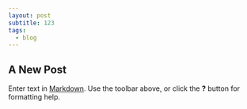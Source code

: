 ```yaml
---
layout: post
subtitle: 123
tags:
  - blog
---
```

## A New Post

Enter text in [Markdown](http://daringfireball.net/projects/markdown/). Use the toolbar above, or click the **?** button for formatting help.
